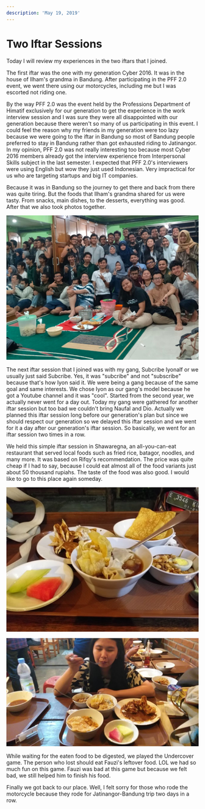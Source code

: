 ```yaml
---
description: 'May 19, 2019'
---
```


# Two Iftar Sessions

Today I will review my experiences in the two iftars that I joined.

The first iftar was the one with my generation Cyber 2016. It was in the house of Ilham's grandma in Bandung. After participating in the PFF 2.0 event, we went there using our motorcycles, including me but I was escorted not riding one.

By the way PFF 2.0 was the event held by the Professions Department of Himatif exclusively for our generation to get the experience in the work interview session and I was sure they were all disappointed with our generation because there weren't so many of us participating in this event. I could feel the reason why my friends in my generation were too lazy because we were going to the iftar in Bandung so most of Bandung people preferred to stay in Bandung rather than got exhausted riding to Jatinangor. In my opinion, PFF 2.0 was not really interesting too because most Cyber 2016 members already got the interview experience from Interpersonal Skills subject in the last semester. I expected that PFF 2.0's interviewers were using English but wow they just used Indonesian. Very impractical for us who are targeting startups and big IT companies.

Because it was in Bandung so the journey to get there and back from there was quite tiring. But the foods that Ilham's grandma shared for us were tasty. From snacks, main dishes, to the desserts, everything was good. After that we also took photos together.

![](../../.gitbook/assets/bukber-cyber-1440h_200122_0005.jpg)

The next iftar session that I joined was with my gang, Subcribe Iyonalf or we usually just said Subcribe. Yes, it was "subcribe" and not "subscribe" because that's how Iyon said it. We were being a gang because of the same goal and same interests. We chose Iyon as our gang's model because he got a Youtube channel and it was "cool". Started from the second year, we actually never went for a day out. Today my gang were gathered for another iftar session but too bad we couldn't bring Naufal and Dio. Actually we planned this iftar session long before our generation's plan but since we should respect our generation so we delayed this iftar session and we went for it a day after our generation's iftar session. So basically, we went for an iftar session two times in a row.

We held this simple iftar session in Shawaregna, an all-you-can-eat restaurant that served local foods such as fried rice, batagor, noodles, and many more. It was based on Rifqy's recommendation. The price was quite cheap if I had to say, because I could eat almost all of the food variants just about 50 thousand rupiahs. The taste of the food was also good. I would like to go to this place again someday.

![](../../.gitbook/assets/unpad-blog_191231_0008.jpg)

![](../../.gitbook/assets/bukber-nepi-ka-wareg_200122_0001.jpg)

While waiting for the eaten food to be digested, we played the Undercover game. The person who lost should eat Fauzi's leftover food. LOL we had so much fun on this game. Fauzi was bad at this game but because we felt bad, we still helped him to finish his food.

Finally we got back to our place. Well, I felt sorry for those who rode the motorcycle because they rode for Jatinangor-Bandung trip two days in a row.


